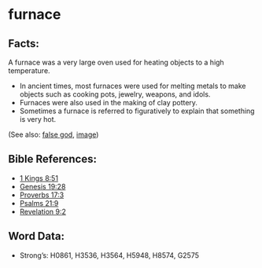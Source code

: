 # furnace

## Facts:

A furnace was a very large oven used for heating objects to a high temperature.

* In ancient times, most furnaces were used for melting metals to make objects such as cooking pots, jewelry, weapons, and idols.
* Furnaces were also used in the making of clay pottery.
* Sometimes a furnace is referred to figuratively to explain that something is very hot.

(See also: [false god](../kt/falsegod.md), [image](../other/image.md))

## Bible References:

* [1 Kings 8:51](rc://en/tn/help/1ki/08/51)
* [Genesis 19:28](rc://en/tn/help/gen/19/28)
* [Proverbs 17:3](rc://en/tn/help/pro/17/03)
* [Psalms 21:9](rc://en/tn/help/psa/021/09)
* [Revelation 9:2](rc://en/tn/help/rev/09/02)

## Word Data:

* Strong’s: H0861, H3536, H3564, H5948, H8574, G2575
